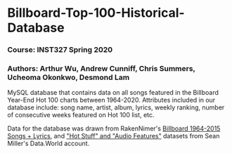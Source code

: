 # Billboard-Top-100-Historical-Database

### Course: INST327 Spring 2020

### Authors: Arthur Wu, Andrew Cunniff, Chris Summers, Ucheoma Okonkwo, Desmond Lam

MySQL database that contains data on all songs featured in the Billboard Year-End Hot 100 charts between 1964-2020.
Attributes included in our database include: song name, artist, album, lyrics, weekly ranking, number of consecutive weeks featured on Hot 100 list, etc. 

Data for the database was drawn from RakenNimer's [Billboard 1964-2015 Songs + Lyrics](https://www.kaggle.com/rakannimer/billboard-lyrics/data), and ["Hot Stuff" and "Audio Features"](https://data.world/kcmillersean/billboard-hot-100-1958-2017) datasets from Sean Miller's Data.World account.


